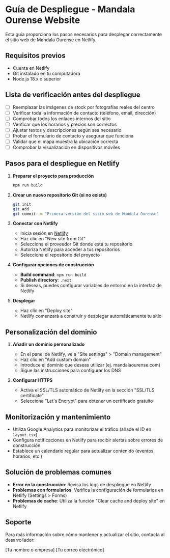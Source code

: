 # Guía de Despliegue - Mandala Ourense Website

Esta guía proporciona los pasos necesarios para desplegar correctamente el sitio web de Mandala Ourense en Netlify.

## Requisitos previos

- Cuenta en Netlify
- Git instalado en tu computadora
- Node.js 18.x o superior

## Lista de verificación antes del despliegue

- [ ] Reemplazar las imágenes de stock por fotografías reales del centro
- [ ] Verificar toda la información de contacto (teléfono, email, dirección)
- [ ] Comprobar todos los enlaces internos del sitio
- [ ] Verificar que los horarios y precios son correctos
- [ ] Ajustar textos y descripciones según sea necesario
- [ ] Probar el formulario de contacto y asegurar que funciona
- [ ] Validar que el mapa muestra la ubicación correcta
- [ ] Comprobar la visualización en dispositivos móviles

## Pasos para el despliegue en Netlify

1. **Preparar el proyecto para producción**

   ```bash
   npm run build
   ```

2. **Crear un nuevo repositorio Git (si no existe)**

   ```bash
   git init
   git add .
   git commit -m "Primera versión del sitio web de Mandala Ourense"
   ```

3. **Conectar con Netlify**

   - Inicia sesión en [Netlify](https://app.netlify.com/)
   - Haz clic en "New site from Git"
   - Selecciona el proveedor Git donde está tu repositorio
   - Autoriza Netlify para acceder a tus repositorios
   - Selecciona el repositorio del proyecto

4. **Configurar opciones de construcción**

   - **Build command**: `npm run build`
   - **Publish directory**: `.next`
   - Si deseas, puedes configurar variables de entorno en la interfaz de Netlify

5. **Desplegar**

   - Haz clic en "Deploy site"
   - Netlify comenzará a construir y desplegar automáticamente tu sitio

## Personalización del dominio

1. **Añadir un dominio personalizado**

   - En el panel de Netlify, ve a "Site settings" > "Domain management"
   - Haz clic en "Add custom domain"
   - Introduce el dominio que deseas utilizar (ej. mandalaourense.com)
   - Sigue las instrucciones para configurar los DNS

2. **Configurar HTTPS**

   - Activa el SSL/TLS automático de Netlify en la sección "SSL/TLS certificate"
   - Selecciona "Let's Encrypt" para obtener un certificado gratuito

## Monitorización y mantenimiento

- Utiliza Google Analytics para monitorizar el tráfico (añade el ID en `layout.tsx`)
- Configura notificaciones en Netlify para recibir alertas sobre errores de construcción
- Establece un calendario regular para actualizar contenido (eventos, horarios, etc.)

## Solución de problemas comunes

- **Error en la construcción**: Revisa los logs de despliegue en Netlify
- **Problemas con formularios**: Verifica la configuración de formularios en Netlify (Settings > Forms)
- **Problemas de cache**: Utiliza la función "Clear cache and deploy site" en Netlify

## Soporte

Para más información sobre cómo mantener y actualizar el sitio, contacta al desarrollador:

[Tu nombre o empresa]
[Tu correo electrónico]